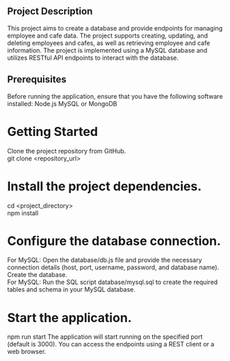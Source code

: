 ## Project Description
This project aims to create a database and provide endpoints for managing employee and cafe data. The project supports creating, updating, and deleting employees and cafes, as well as retrieving employee and cafe information. The project is implemented using a MySQL database and utilizes RESTful API endpoints to interact with the database.

## Prerequisites
Before running the application, ensure that you have the following software installed:
Node.js
MySQL or MongoDB

# Getting Started
Clone the project repository from GitHub. <br />
git clone <repository_url>

# Install the project dependencies.
cd <project_directory> <br />
npm install <br />

# Configure the database connection.
For MySQL: Open the database/db.js file and provide the necessary connection details (host, port, username, password, and database name).
Create the database. <br />
For MySQL: Run the SQL script database/mysql.sql to create the required tables and schema in your MySQL database.

# Start the application.
npm run start
The application will start running on the specified port (default is 3000). You can access the endpoints using a REST client or a web browser.
